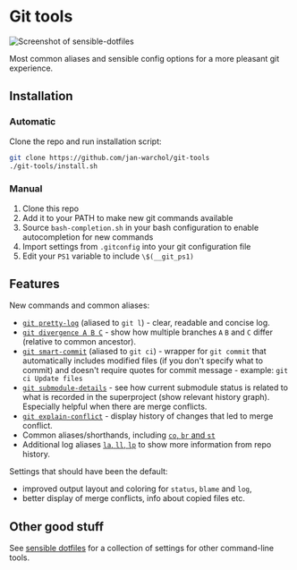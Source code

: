 Git tools
=========

![Screenshot of sensible-dotfiles](https://i.imgur.com/a4auwdx.png)

Most common aliases and sensible config options for a more pleasant git
experience.


Installation
------------

### Automatic

Clone the repo and run installation script:

```bash
git clone https://github.com/jan-warchol/git-tools
./git-tools/install.sh
```

### Manual

1. Clone this repo
1. Add it to your PATH to make new git commands available
1. Source `bash-completion.sh` in your bash configuration to enable
   autocompletion for new commands
1. Import settings from `.gitconfig` into your git configuration file
1. Edit your `PS1` variable to include `\$(__git_ps1)`


Features
--------

New commands and common aliases:

- [`git pretty-log`](git-pretty-log) (aliased to `git l`) - clear, readable and
  concise log.
- [`git divergence A B C`](git-divergence) - show how multiple branches `A` `B`
  and `C` differ (relative to common ancestor).
- [`git smart-commit`](git-smart-commit) (aliased to `git ci`) - wrapper for
  `git commit` that automatically includes modified files (if you don't specify
  what to commit) and doesn't require quotes for commit message - example:
  `git ci Update files`
- [`git submodule-details`](git-submodule-details) - see how current submodule
  status is related to what is recorded in the superproject (show relevant
  history graph).  Especially helpful when there are merge conflicts.
- [`git explain-conflict`](git-explain-conflict) - display history of changes
  that led to merge conflict.
- Common aliases/shorthands, including [`co`, `br` and `st`](.gitconfig#L7)
- Additional log aliases [`la`, `ll`, `lp`](.gitconfig#L30) to show more
  information from repo history.

Settings that should have been the default:
- improved output layout and coloring for `status`, `blame` and `log`,
- better display of merge conflicts, info about copied files etc.


Other good stuff
----------------

See [sensible dotfiles](https://github.com/jan-warchol/sensible-dotfiles/) for
a collection of settings for other command-line tools.
